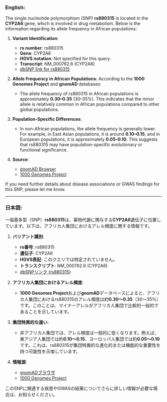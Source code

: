 ### English:
The single nucleotide polymorphism (SNP) **rs880315** is located in the **CYP2A6** gene, which is involved in drug metabolism. Below is the information regarding its allele frequency in African populations:

1. **Variant Identification**:
   - **rs number**: rs880315
   - **Gene**: CYP2A6
   - **HGVS notation**: Not specified for this query.
   - **Transcript**: NM_000762.6 (CYP2A6)
   - [dbSNP link for rs880315](https://www.ncbi.nlm.nih.gov/snp/rs880315)

2. **Allele Frequency in African Populations**:
   According to the **1000 Genomes Project** and **gnomAD** databases:
   - The allele frequency of rs880315 in African populations is approximately **0.30–0.35** (30–35%). This indicates that the minor allele is relatively common in African populations compared to other global populations.

3. **Population-Specific Differences**:
   - In non-African populations, the allele frequency is generally lower. For example, in East Asian populations, it is around **0.10–0.15**, and in European populations, it is approximately **0.05–0.10**. This suggests that rs880315 may have population-specific evolutionary or functional significance.

4. **Source**:
   - [gnomAD Browser](https://gnomad.broadinstitute.org/)
   - [1000 Genomes Project](https://www.internationalgenome.org/)

If you need further details about disease associations or GWAS findings for this SNP, please let me know.

---

### 日本語:
一塩基多型（SNP）**rs880315**は、薬物代謝に関与する**CYP2A6**遺伝子に位置しています。以下は、アフリカ人集団におけるアレル頻度に関する情報です。

1. **バリアント識別**:
   - **rs番号**: rs880315
   - **遺伝子**: CYP2A6
   - **HGVS表記**: このクエリでは特定されていません。
   - **トランスクリプト**: NM_000762.6 (CYP2A6)
   - [dbSNPリンク (rs880315)](https://www.ncbi.nlm.nih.gov/snp/rs880315)

2. **アフリカ人集団におけるアレル頻度**:
   - **1000 Genomes Project**および**gnomAD**データベースによると、アフリカ人集団におけるrs880315のアレル頻度は約**0.30～0.35**（30～35%）です。このことは、マイナーアレルがアフリカ人集団で比較的一般的であることを示しています。

3. **集団特異的な違い**:
   - 非アフリカ人集団では、アレル頻度は一般的に低くなります。例えば、東アジア人集団では約**0.10～0.15**、ヨーロッパ人集団では約**0.05～0.10**です。これは、rs880315が集団特異的な進化的または機能的な重要性を持つ可能性を示唆しています。

4. **情報源**:
   - [gnomADブラウザ](https://gnomad.broadinstitute.org/)
   - [1000 Genomes Project](https://www.internationalgenome.org/)

このSNPに関連する疾患やGWASの結果についてさらに詳しい情報が必要な場合は、お知らせください。
